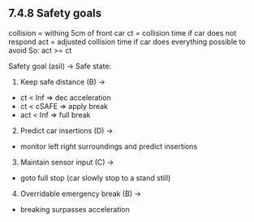 ## 7.4.8 Safety goals
collision = withing 5cm of front car
ct = collision time if car does not respond
act = adjusted collision time if car does everything possible to avoid
So: act >= ct

Safety goal (asil) -> Safe state:
1. Keep safe distance (B) ->
  - ct < Inf => dec acceleration
  - ct < cSAFE => apply break
  - act < Inf => full break
2. Predict car insertions (D) ->
  - monitor left right surroundings and predict insertions
3. Maintain sensor input (C) ->
  - goto full stop (car slowly stop to a stand still)
4. Overridable emergency break (B) ->
  - breaking surpasses acceleration
